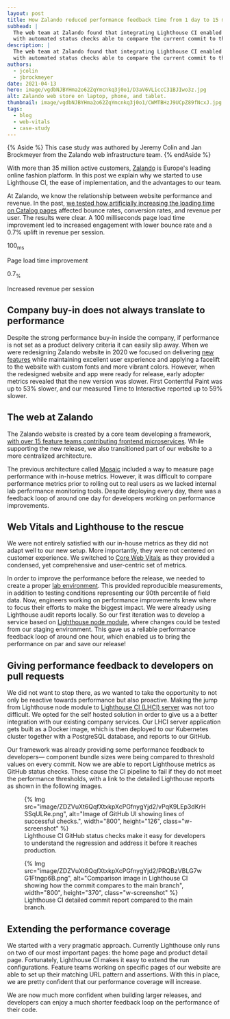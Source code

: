```yaml
---
layout: post
title: How Zalando reduced performance feedback time from 1 day to 15 minutes with Lighthouse CI
subhead: |
  The web team at Zalando found that integrating Lighthouse CI enabled a proactive approach to performance,
  with automated status checks able to compare the current commit to the main branch to prevent performance regressions.
description: |
  The web team at Zalando found that integrating Lighthouse CI enabled a proactive approach to performance,
  with automated status checks able to compare the current commit to the main branch to prevent performance regressions.
authors:
  - jcolin
  - jbrockmeyer
date: 2021-04-13
hero: image/vgdbNJBYHma2o62ZqYmcnkq3j0o1/D3aV6VLiccC31BJIwo3z.jpg
alt: Zalando web store on laptop, phone, and tablet.
thumbnail: image/vgdbNJBYHma2o62ZqYmcnkq3j0o1/CWMTBHzJ9UCpZ89fNcxJ.jpg
tags:
  - blog
  - web-vitals
  - case-study
---
```


{% Aside %}
  This case study was authored by Jeremy Colin and Jan Brockmeyer from the Zalando web infrastructure team.
{% endAside %}

With more than 35 million active customers,
[Zalando](https://www.zalando.com) is Europe's leading online fashion platform.
In this post we explain why we started to use Lighthouse CI,
the ease of implementation,
and the advantages to our team.

At Zalando, we know the relationship between website performance and revenue.
In the past,
[we tested how artificially increasing the loading time on Catalog pages](https://engineering.zalando.com/posts/2018/06/loading-time-matters.html)
affected bounce rates,
conversion rates, and revenue per user.
The results were clear.
A 100 milliseconds page load time improvement led to increased engagement with lower bounce rate and a 0.7% uplift in revenue per session.

<div class="w-stats">
  <div class="w-stat">
    <p class="w-stat__figure">100<sub>ms</sub></p>
    <p class="w-stat__desc">Page load time improvement</p>
  </div>
  <div class="w-stat">
    <p class="w-stat__figure">0.7<sub>%</sub></p>
    <p class="w-stat__desc">Increased revenue per session</p>
  </div>
</div>

## Company buy-in does not always translate to performance

Despite the strong performance buy-in inside the company,
if performance is not set as a product delivery criteria
it can easily slip away. When we were redesigning Zalando website in 2020
we focused on delivering
[new features](https://corporate.zalando.com/en/newsroom/news-stories/zalando-sets-out-revolutionize-pre-owned-fashion-europe)
while  maintaining excellent user experience and applying a facelift
to the website with custom fonts and more vibrant colors.
However, when the redesigned website and app were ready for release,
early adopter metrics revealed that the new version was slower.
First Contentful Paint was up to 53% slower,
and our measured Time to Interactive reported up to 59% slower.

## The web at Zalando

The Zalando website is created by a core team developing a framework,
[with over 15 feature teams contributing frontend microservices](https://engineering.zalando.com/posts/2021/03/micro-frontends-part1.html).
While supporting the new release,
we also transitioned part of our website to a more centralized architecture.

The previous architecture called [Mosaic](https://www.mosaic9.org/)
included a way to measure page performance with in-house metrics.
However, it was difficult to compare performance metrics prior to rolling out to real users
as we lacked internal lab performance monitoring tools.
Despite deploying every day,
there was a feedback loop of around one day for developers working on performance improvements.

## Web Vitals and Lighthouse to the rescue

We were not entirely satisfied with our in-house metrics as they did not adapt well to our new setup.
More importantly, they were not centered on customer experience.
We switched to [Core Web Vitals](/vitals/)
as they provided a condensed, yet comprehensive and user-centric set of metrics.

In order to improve the performance before the release,
we needed to create a proper
[lab environment](/how-to-measure-speed/#lab-data-vs-field-data).
This provided reproducible measurements,
in addition to testing conditions representing our 90th percentile of field data.
Now, engineers working on performance improvements knew where to focus their
efforts to make the biggest impact.
We were already using Lighthouse audit reports locally.
So our first iteration was to develop a service based on [Lighthouse node module](https://github.com/GoogleChrome/lighthouse#using-the-node-module),
where changes could be tested from our staging environment.
This gave us a reliable performance feedback loop of around one hour,
which enabled us to bring the performance on par and save our release!

## Giving performance feedback to developers on pull requests

We did not want to stop there,
as we wanted to take the opportunity to not only be reactive towards performance but also proactive.
Making the jump from Lighthouse node module to [Lighthouse CI (LHCI) server](/lighthouse-ci/)
was not too difficult.
We opted for the self hosted solution in order to give us a a better integration with our existing company services.
Our LHCI server application gets built as a Docker image,
which is then deployed to our Kubernetes cluster together with a PostgreSQL database, and reports to our GitHub.

Our framework was already providing some performance feedback to developers&mdash;
component bundle sizes were being compared to threshold values on every commit.
Now we are able to report Lighthouse metrics as GitHub status checks.
These cause the CI pipeline to fail if they do not meet the performance thresholds,
with a link to the detailed Lighthouse reports as shown in the following images.

<figure>
  {% Img src="image/ZDZVuXt6QqfXtxkpXcPGfnygYjd2/vPqK9LEp3dKrHSSqULRe.png", alt="Image of GitHub UI showing lines of successful checks.", width="800", height="126", class="w-screenshot" %}
  <figcaption>Lighthouse CI GitHub status checks make it easy for developers
    to understand the regression and address it before it reaches production.</figcaption>
</figure>


<figure>
  {% Img src="image/ZDZVuXt6QqfXtxkpXcPGfnygYjd2/PRQBzVBLG7wG1Ftngp6B.png", alt="Comparison image in Lighthouse CI showing how the commit compares to the main branch", width="800", height="370", class="w-screenshot" %}
  <figcaption>Lighthouse CI detailed commit report compared to the main branch.</figcaption>
</figure>

## Extending the performance coverage

We started with a very pragmatic approach.
Currently Lighthouse only runs on two of our most important pages:
the home page and product detail page.
Fortunately, Lighthouse CI makes it easy to extend the run configurations.
Feature teams working on specific pages of our website are able to set up their matching URL pattern and assertions.
With this in place, we are pretty confident that our performance coverage will increase.

We are now much more confident when building larger releases,
and developers can enjoy a much shorter feedback loop on the performance of their code.
